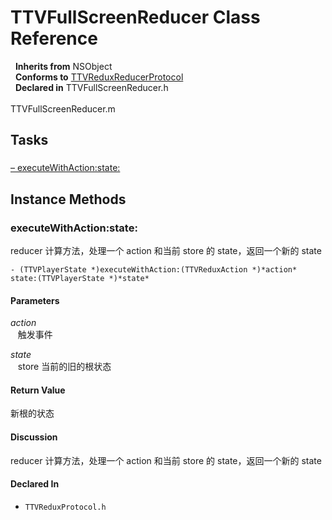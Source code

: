 # TTVFullScreenReducer Class Reference

&nbsp;&nbsp;**Inherits from** NSObject  
&nbsp;&nbsp;**Conforms to** <a href="../Protocols/TTVReduxReducerProtocol.html">TTVReduxReducerProtocol</a>  
&nbsp;&nbsp;**Declared in** TTVFullScreenReducer.h<br />  
TTVFullScreenReducer.m  

## Tasks

### 

[&ndash;&nbsp;executeWithAction:state:](#//api/name/executeWithAction:state:)  

<a title="Instance Methods" name="instance_methods"></a>
## Instance Methods

<a name="//api/name/executeWithAction:state:" title="executeWithAction:state:"></a>
### executeWithAction:state:

reducer 计算方法，处理一个 action 和当前 store 的 state，返回一个新的 state

`- (TTVPlayerState *)executeWithAction:(TTVReduxAction *)*action* state:(TTVPlayerState *)*state*`

#### Parameters

*action*  
&nbsp;&nbsp;&nbsp;触发事件  

*state*  
&nbsp;&nbsp;&nbsp;store 当前的旧的根状态  

#### Return Value
新根的状态

#### Discussion
reducer 计算方法，处理一个 action 和当前 store 的 state，返回一个新的 state

#### Declared In
* `TTVReduxProtocol.h`

